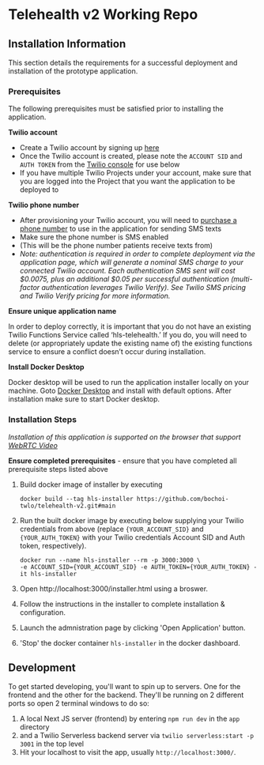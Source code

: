 # Telehealth v2 Working Repo 


## <a name="install"></a>Installation Information

This section details the requirements for a successful deployment and installation of the prototype application.

### Prerequisites

The following prerequisites must be satisfied prior to installing the application.

**Twilio account**

- Create a Twilio account by signing up [here](https://www.twilio.com/try-twilio)
- Once the Twilio account is created,
  please note the `ACCOUNT SID` and `AUTH TOKEN`
  from the [Twilio console](https://console.twilio.com/) for use below
- If you have multiple Twilio Projects under your account, make sure that you are logged into the Project that you want the application to be deployed to

**Twilio phone number**

- After provisioning your Twilio account,
  you will need to [purchase a phone number](https://www.twilio.com/console/phone-numbers/incoming)
  to use in the application for sending SMS texts
- Make sure the phone number is SMS enabled
- (This will be the phone number patients receive texts from)
- <em>Note: authentication is required in order to complete deployment via the application page,
  which will generate a nominal SMS charge to your connected Twilio account.
  Each authentication SMS sent will cost $0.0075,
  plus an additional $0.05 per successful authentication
  (multi-factor authentication leverages Twilio Verify).
  See Twilio SMS pricing and Twilio Verify pricing for more information.</em>

**Ensure unique application name**

In order to deploy correctly, it is important
that you do not have an existing Twilio Functions Service called ‘hls-telehealth.’
If you do, you will need to delete (or appropriately update the existing name of)
the existing functions service to ensure a conflict doesn’t occur during installation.

**Install Docker Desktop**

Docker desktop will be used to run the application installer locally on your machine.
Goto [Docker Desktop](https://www.docker.com/products/docker-desktop)
and install with default options.
After installation make sure to start Docker desktop.


### Installation Steps


*Installation of this application is supported on the browser that support
[WebRTC Video](https://www.twilio.com/docs/video/javascript#supported-browsers)*


**Ensure completed prerequisites** - ensure that you have completed all prerequisite steps listed above

1. Build docker image of installer by executing
    ```shell
    docker build --tag hls-installer https://github.com/bochoi-twlo/telehealth-v2.git#main
    ```

2. Run the built docker image by executing below supplying your Twilio credentials from above
   (replace `{YOUR_ACCOUNT_SID}` and `{YOUR_AUTH_TOKEN}` with your Twilio credentials Account SID and Auth token, respectively).
    ```shell
    docker run --name hls-installer --rm -p 3000:3000 \
   -e ACCOUNT_SID={YOUR_ACCOUNT_SID} -e AUTH_TOKEN={YOUR_AUTH_TOKEN} -it hls-installer
    ```

3. Open http://localhost:3000/installer.html using a broswer.

4. Follow the instructions in the installer to complete installation & configuration.

5. Launch the admnistration page by clicking 'Open Application' button.

6. 'Stop' the docker container `hls-installer` in the docker dashboard.

## Development

To get started developing, you'll want to spin up to servers.  One for the frontend and the other for the backend.  They'll be running on 2 different ports so open 2 terminal windows to do so:

1. A local Next JS server (frontend) by entering ```npm run dev``` in the ```app``` directory
2. and a Twilio Serverless backend server via ```twilio serverless:start -p 3001``` in the top level
3. Hit your localhost to visit the app, usually ```http://localhost:3000/```.

